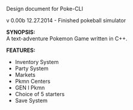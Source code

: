 Design document for Poke-CLI

v 0.00b 12.27.2014 - Finished pokeball simulator

**SYNOPSIS:**  
A text-adventure Pokemon Game written in C++.

**FEATURES:**  
* Inventory System  
* Party System  
* Markets  
* Pkmn Centers  
* GEN I Pkmn  
* Choice of 5 starters  
* Save System  
